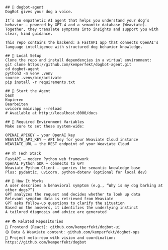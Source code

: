     ## 🐶 dogbot-agent
    DogBot gives your dog a voice.

    It’s an empathetic AI agent that helps you understand your dog’s behavior — powered by GPT-4 and a semantic database (Weaviate).
    Together, they translate symptoms into insights and support you with clear, kind guidance.

    This repo contains the backend: a FastAPI app that connects OpenAI's language intelligence with structured dog behavior knowledge.

    ## 🔧 Local Setup
    Clone the repo and install dependencies in a virtual environment:
    git clone https://github.com/kemperfekt/dogbot-agent.git
    cd dogbot-agent
    python3 -m venv .venv
    source .venv/bin/activate
    pip install -r requirements.txt

    ## 🧪 Start the Agent
    bash
    Kopieren
    Bearbeiten
    uvicorn main:app --reload
    # Available at http://localhost:8000/docs

    ## 🔑 Required Environment Variables
    Make sure to set these system-wide:

    OPENAI_APIKEY – your OpenAI key
    WEAVIATE_API_KEY – API key for your Weaviate Cloud instance
    WEAVIATE_URL – the REST endpoint of your Weaviate Cloud

    ## 📦 Tech Stack
    FastAPI – modern Python web framework
    OpenAI Python SDK – connects to GPT
    Weaviate Python Client – queries the semantic knowledge base
    Plus: pydantic, uvicorn, python-dotenv (optional for local dev)

    ## 🔄 How It Works
    A user describes a behavioral symptom (e.g., “Why is my dog barking at other dogs?”)
    GPT analyzes the request and decides whether to look up data
    Relevant symptom data is retrieved from Weaviate
    GPT asks follow-up questions to clarify the situation
    Based on the answers, it identifies the underlying instinct
    A tailored diagnosis and advice are generated

    ## 📚 Related Repositories
    🔵 Frontend (React): github.com/kemperfekt/dogbot-ui
    🟡 Data & Weaviate content: github.com/kemperfekt/dogbot-ops
    🐶 Project meta-repo with vision and coordination: https://github.com/kemperfekt/dogbot